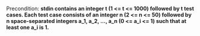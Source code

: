 Precondition: **stdin contains an integer t (1 <= t <= 1000) followed by t test cases. Each test case consists of an integer n (2 <= n <= 50) followed by n space-separated integers a_1, a_2, ..., a_n (0 <= a_i <= 1) such that at least one a_i is 1.**